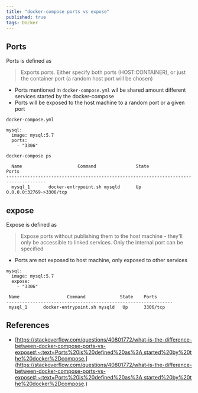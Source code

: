 ```yaml
---
title: "docker-compose ports vs expose"
published: true
tags: Docker
---
```


## Ports

Ports is defined as

> Exports ports. Either specify both ports (HOST:CONTAINER), or just the container port (a
> random host port will be chosen)

- Ports mentioned in `docker-compose.yml` wil be shared amount different services started
  by the docker-compose
- Ports will be exposed to the host machine to a random port or a given port

`docker-compose.yml`

```docker-compose
mysql:
  image: mysql:5.7
  ports:
    - "3306"
```

`docker-compose ps`

```shell
  Name                     Command               State            Ports
-------------------------------------------------------------------------------------
  mysql_1       docker-entrypoint.sh mysqld      Up      0.0.0.0:32769->3306/tcp
```

## expose

Expose is defined as

> Expose ports without publishing them to the host machine - they'll only be accessible to
> linked services. Only the internal port can be specified

- Ports are not exposed to host machine, only exposed to other services

```
mysql:
  image: mysql:5.7
  expose:
    - "3306"
```

```
 Name                  Command             State    Ports
---------------------------------------------------------------
 mysql_1      docker-entrypoint.sh mysqld   Up      3306/tcp
```

## References

- [https://stackoverflow.com/questions/40801772/what-is-the-difference-between-docker-compose-ports-vs-expose#:~:text=Ports%20is%20defined%20as%3A,started%20by%20the%20docker%2Dcompose.](https://stackoverflow.com/questions/40801772/what-is-the-difference-between-docker-compose-ports-vs-expose#:~:text=Ports%20is%20defined%20as%3A,started%20by%20the%20docker%2Dcompose.)